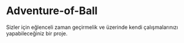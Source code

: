 # Adventure-of-Ball
Sizler için eğlenceli zaman geçirmelik ve üzerinde kendi çalışmalarınızı yapabileceğiniz bir proje.

